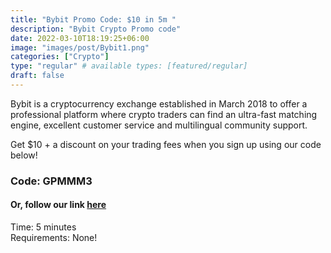 ```yaml
---
title: "Bybit Promo Code: $10 in 5m "
description: "Bybit Crypto Promo code"
date: 2022-03-10T18:19:25+06:00
image: "images/post/Bybit1.png"
categories: ["Crypto"]
type: "regular" # available types: [featured/regular]
draft: false
---
```


Bybit is a cryptocurrency exchange established in March 2018 to offer a professional platform where crypto traders can find an ultra-fast matching engine, excellent customer service and multilingual community support.

Get $10 + a discount on your trading fees when you sign up using our code below!

### Code: GPMMM3

#### Or, follow our link [here](https://www.bybit.com/en-US/invite?ref=GPMMM3)

Time: 5 minutes <br>
Requirements: None!
